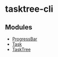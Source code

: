# tasktree-cli

## Modules

- [ProgressBar](ProgressBar.md)
- [Task](modules/Task.md)
- [TaskTree](modules/TaskTree.md)
